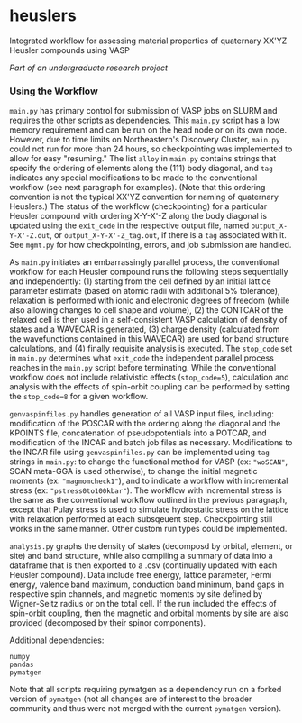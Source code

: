 # heuslers
Integrated workflow for assessing material properties of quaternary XX'YZ Heusler compounds using VASP

*Part of an undergraduate research project*

### Using the Workflow
`main.py` has primary control for submission of VASP jobs on SLURM and requires the other scripts as dependencies. This `main.py` script has a low memory requirement and can be run on the head node or on its own node. However, due to time limits on Northeastern's Discovery Cluster, `main.py` could not run for more than 24 hours, so checkpointing was implemented to allow for easy "resuming." The list `alloy` in `main.py` contains strings that specify the ordering of elements along the (111) body diagonal, and `tag` indicates any special modifications to be made to the conventional workflow (see next paragraph for examples). (Note that this ordering convention is not the typical XX'YZ convention for naming of quaternary Heuslers.) The status of the workflow (checkpointing) for a particular Heusler compound with ordering X-Y-X'-Z along the body diagonal is updated using the `exit_code` in the respective output file, named `output_X-Y-X'-Z.out`, or `output_X-Y-X'-Z_tag.out`, if there is a `tag` associated with it. See `mgmt.py` for how checkpointing, errors, and job submission are handled.

As `main.py` initiates an embarrassingly parallel process, the conventional workflow for each Heusler compound runs the following steps sequentially and independently: (1) starting from the cell defined by an initial lattice parameter estimate (based on atomic radii with additional 5% tolerance), relaxation is performed with ionic and electronic degrees of freedom (while also allowing changes to cell shape and volume), (2) the CONTCAR of the relaxed cell is then used in a self-consistent VASP calculation of density of states and a WAVECAR is generated, (3) charge density (calculated from the wavefunctions contained in this WAVECAR) are used for band structure calculations, and (4) finally requisite analysis is executed. The `stop_code` set in `main.py` determines what `exit_code` the independent parallel process reaches in the `main.py` script before terminating. While the conventional workflow does not include relativistic effects (`stop_code=5`), calculation and analysis with the effects of spin-orbit coupling can be performed by setting the `stop_code=8` for a given workflow.

`genvaspinfiles.py` handles generation of all VASP input files, including: modification of the POSCAR with the ordering along the diagonal and the KPOINTS file, concatenation of pseudopotentials into a POTCAR, and modification of the INCAR and batch job files as necessary. Modifications to the INCAR file using `genvaspinfiles.py` can be implemented using `tag` strings in `main.py`: to change the functional method for VASP (ex: `"woSCAN"`, SCAN meta-GGA is used otherwise), to change the initial magnetic moments (ex: `"magmomcheck1"`), and to indicate a workflow with incremental stress (ex: `"pstress0to100kbar"`). The workflow with incremental stress is the same as the conventional workflow outlined in the previous paragraph, except that Pulay stress is used to simulate hydrostatic stress on the lattice with relaxation performed at each subsqeuent step. Checkpointing still works in the same manner. Other custom run types could be implemented.

`analysis.py` graphs the density of states (decomposd by orbital, element, or site) and band structure, while also compiling a summary of data into a dataframe that is then exported to a .csv (continually updated with each Heusler compound). Data include free energy, lattice parameter, Fermi energy, valence band maximum, conduction band minimum, band gaps in respective spin channels, and magnetic moments by site defined by Wigner-Seitz radius or on the total cell. If the run included the effects of spin-orbit coupling, then the magnetic and orbital moments by site are also provided (decomposed by their spinor components).

Additional dependencies:
```
numpy
pandas
pymatgen
```

Note that all scripts requiring pymatgen as a dependency run on a forked version of `pymatgen` (not all changes are of interest to the broader community and thus were not merged with the current `pymatgen` version).
